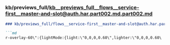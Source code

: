 ### kb/previews_full/kb__previews_full__flows__service-first__master-and-slot@auth.har.part002.md.part002.md

```md
### kb/previews_full/flows__service-first__master-and-slot@auth.har.part002.md (part 002)

```md
r-overlay-60\":{lightMode:{light:\"0,0,0,0.60\",lighter:\"0,0,0,0.60\
```

```

```
